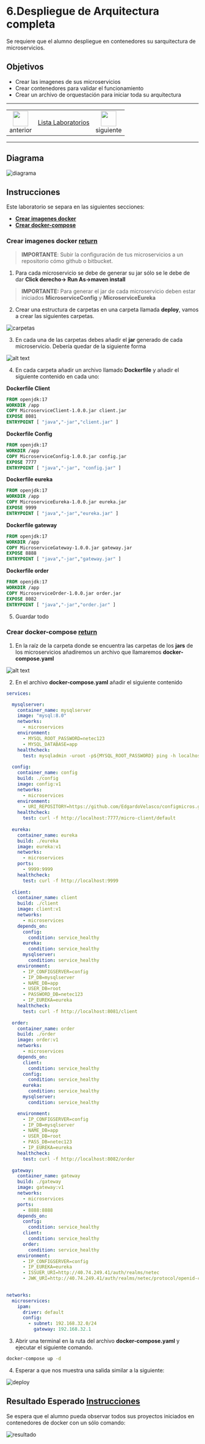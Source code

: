 # 6.Despliegue de Arquitectura completa
Se requiere que el alumno despliegue en contenedores su sarquitectura de microservicios.  

## Objetivos
- Crear las imagenes de sus microservicios
- Crear contenedores para validar el funcionamiento
- Crear un archivo de orquestación para iniciar toda su arquitectura

---

<div style="width: 400px;">
        <table width="50%">
            <tr>
                <td style="text-align: center;">
                    <a href="../Capitulo5/"><img src="../images/anterior.png" width="40px"></a>
                    <br>anterior
                </td>
                <td style="text-align: center;">
                   <a href="../README.md">Lista Laboratorios</a>
                </td>
<td style="text-align: center;">
                    <a href="../Capitulo6/"><img src="../images/siguiente.png" width="40px"></a>
                    <br>siguiente
                </td>
            </tr>
        </table>
</div>

---


## Diagrama

![diagrama](../images/6/diagrama.png)

## Instrucciones
Este laboratorio se separa en las siguientes secciones:

- **[Crear imagenes docker]()**
- **[Crear docker-compose]()**

### Crear imagenes docker [return](#instrucciones)
> **IMPORTANTE**: Subir la configuración de tus microservicios a un repositorio cómo github o bitbucket. 

1. Para cada microservicio se debe de generar su jar sólo se le debe de dar **Click derecho-> Run As->maven install** 

> **IMPORTANTE:** Para generar el jar de cada microservicio deben estar iniciados **MicroserviceConfig** y **MicroserviceEureka** 

2. Crear una estructura de carpetas en una carpeta llamada **deploy**, vamos a crear las siguientes carpetas. 

![carpetas](../images/6/1.png)

3. En cada una de las carpetas debes añadir el **jar** generado de cada microservicio. Debería quedar de la siguiente forma

![alt text](../images/6/2.png)

4. En cada carpeta añadir un archivo llamado **Dockerfile** y añadir el siguiente contenido en cada uno:

**Dockerfile Client**
```Dockerfile
FROM openjdk:17
WORKDIR /app
COPY MicroserviceClient-1.0.0.jar client.jar
EXPOSE 8081
ENTRYPOINT [ "java","-jar","client.jar" ] 
```

**Dockerfile Config**
```Dockerfile
FROM openjdk:17
WORKDIR /app
COPY MicroserviceConfig-1.0.0.jar config.jar
EXPOSE 7777
ENTRYPOINT [ "java","-jar", "config.jar" ]
```
**Dockerfile eureka**
```Dockerfile
FROM openjdk:17
WORKDIR /app
COPY MicroserviceEureka-1.0.0.jar eureka.jar
EXPOSE 9999
ENTRYPOINT [ "java","-jar","eureka.jar" ]
```
**Dockerfile gateway**
```Dockerfile
FROM openjdk:17
WORKDIR /app
COPY MicroserviceGateway-1.0.0.jar gateway.jar
EXPOSE 8888
ENTRYPOINT [ "java","-jar","gateway.jar" ]
```

**Dockerfile order**
```Dockerfile
FROM openjdk:17
WORKDIR /app
COPY MicroserviceOrder-1.0.0.jar order.jar
EXPOSE 8082
ENTRYPOINT [ "java","-jar","order.jar" ]
```

5. Guardar todo



### Crear docker-compose [return](#instrucciones)
1. En la raíz de la carpeta donde se encuentra las carpetas de los **jars** de los microservicios añadiremos un archivo que llamaremos **docker-compose.yaml**

![alt text](../images/6/3.png)

2. En el archivo **docker-compose.yaml** añadir el siguiente contenido

```yaml
services:

  mysqlserver:
    container_name: mysqlserver
    image: "mysql:8.0"
    networks:
      - microservices
    environment:
      - MYSQL_ROOT_PASSWORD=netec123
      - MYSQL_DATABASE=app
    healthcheck:
      test: mysqladmin -uroot -p${MYSQL_ROOT_PASSWORD} ping -h localhost
      
  config:
    container_name: config
    build: ./config
    image: config:v1
    networks:
      - microservices
    environment:
      - URI_REPOSITORY=https://github.com/EdgardoVelasco/configmicros.git
    healthcheck:
      test: curl -f http://localhost:7777/micro-client/default
  
  eureka:
    container_name: eureka
    build: ./eureka
    image: eureka:v1
    networks:
      - microservices
    ports:
      - 9999:9999
    healthcheck:
      test: curl -f http://localhost:9999
  
  client:
    container_name: client
    build: ./client
    image: client:v1
    networks:
      - microservices
    depends_on:
      config:
        condition: service_healthy
      eureka:
        condition: service_healthy
      mysqlserver:
        condition: service_healthy
    environment:
      - IP_CONFIGSERVER=config
      - IP_DB=mysqlserver
      - NAME_DB=app
      - USER_DB=root
      - PASSWORD_DB=netec123
      - IP_EUREKA=eureka
    healthcheck:
      test: curl -f http://localhost:8081/client
  
  order:
    container_name: order
    build: ./order
    image: order:v1
    networks:
      - microservices
    depends_on:
      client:
        condition: service_healthy
      config:
        condition: service_healthy
      eureka:
        condition: service_healthy
      mysqlserver:
        condition: service_healthy

    environment:
      - IP_CONFIGSERVER=config
      - IP_DB=mysqlserver
      - NAME_DB=app
      - USER_DB=root
      - PASS_DB=netec123
      - IP_EUREKA=eureka
    healthcheck:
      test: curl -f http://localhost:8082/order
    
  gateway:
    container_name: gateway
    build: ./gateway
    image: gateway:v1
    networks:
      - microservices
    ports:
      - 8888:8888
    depends_on:
      config:
        condition: service_healthy
      client:
        condition: service_healthy
      order:
        condition: service_healthy
    environment:
      - IP_CONFIGSERVER=config
      - IP_EUREKA=eureka
      - ISSUER_URI=http://40.74.249.41/auth/realms/netec
      - JWK_URI=http://40.74.249.41/auth/realms/netec/protocol/openid-connect/certs
    

networks:
  microservices:
    ipam:
      driver: default
      config:
        - subnet: 192.168.32.0/24
          gateway: 192.168.32.1


```

3. Abrir una terminal en la ruta del archivo **docker-compose.yaml** y ejecutar el siguiente comando. 

```bash
docker-compose up -d
```

4. Esperar a que nos muestra una salida similar a la siguiente: 

![deploy](../images/6/4.png)


## Resultado Esperado [Instrucciones](#instrucciones)
Se espera que el alumno pueda observar todos sus proyectos iniciados en contenedores de docker con un sólo comando:

![resultado](../images/6/5.png)

